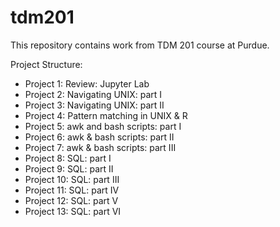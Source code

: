 # tdm201

This repository contains work from TDM 201 course at Purdue.

Project Structure:
- Project 1: Review: Jupyter Lab
- Project 2: Navigating UNIX: part I
- Project 3: Navigating UNIX: part II
- Project 4: Pattern matching in UNIX & R
- Project 5: awk and bash scripts: part I
- Project 6: awk & bash scripts: part II
- Project 7: awk & bash scripts: part III
- Project 8: SQL: part I
- Project 9: SQL: part II
- Project 10: SQL: part III
- Project 11: SQL: part IV
- Project 12: SQL: part V
- Project 13: SQL: part VI
